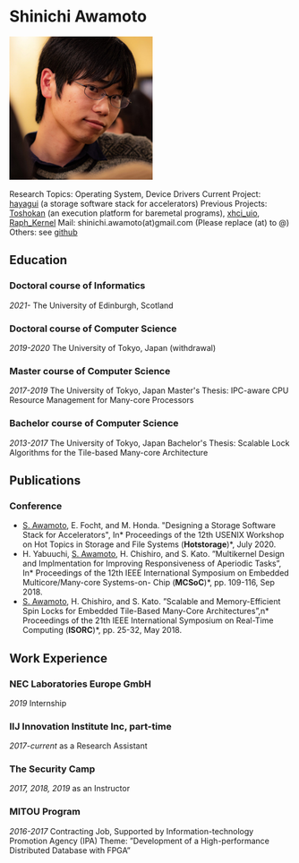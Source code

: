 Shinichi Awamoto
================
<img src="icon_small.jpg" width="256">

Research Topics: Operating System, Device Drivers
Current Project: [hayagui](https://github.com/liva/hayagui) (a storage software stack for accelerators)
Previous Projects: [Toshokan](https://github.com/PFLab-OS/Toshokan) (an execution platform for baremetal programs), [xhci_uio](https://github.com/liva/xhci_uio), [Raph_Kernel](https://github.com/PFLab-OS/Raph_Kernel)
Mail: shinichi.awamoto(at)gmail.com (Please replace (at) to @)
Others: see [github](https://github.com/liva/)

## Education
### Doctoral course of Informatics
*2021-*
The University of Edinburgh, Scotland

### Doctoral course of Computer Science
*2019-2020*
The University of Tokyo, Japan
(withdrawal)

### Master course of Computer Science
*2017-2019*
The University of Tokyo, Japan
Master's Thesis: IPC-aware CPU Resource Management for Many-core Processors

### Bachelor course of Computer Science
*2013-2017*
The University of Tokyo, Japan
Bachelor's Thesis: Scalable Lock Algorithms for the Tile-based Many-core Architecture

## Publications
### Conference
- <u>S. Awamoto</u>, E. Focht, and M. Honda. "Designing a Storage Software Stack for Accelerators", In* Proceedings of the 12th USENIX Workshop on Hot Topics in Storage and File Systems (__Hotstorage__)*, July 2020.
- H. Yabuuchi, <u>S. Awamoto</u>, H. Chishiro, and S. Kato. ”Multikernel Design and Implmentation for Improving Responsiveness of Aperiodic Tasks”, In* Proceedings of the 12th IEEE International Symposium on Embedded Multicore/Many-core Systems-on-
Chip (__MCSoC__)*, pp. 109-116, Sep 2018.
- <u>S. Awamoto</u>, H. Chishiro, and S. Kato. ”Scalable and Memory-Efficient Spin Locks for Embedded Tile-Based Many-Core Architectures”,n* Proceedings of the 21th IEEE International Symposium on Real-Time Computing (__ISORC__)*, pp. 25-32, May 2018.

## Work Experience
### NEC Laboratories Europe GmbH
*2019*
Internship

### IIJ Innovation Institute Inc, part-time
*2017-current*
as a Research Assistant

### The Security Camp
*2017, 2018, 2019*
as an Instructor

### MITOU Program
*2016-2017*
Contracting Job, Supported by Information-technology Promotion Agency (IPA)
Theme: ”Development of a High-performance Distributed Database with FPGA”